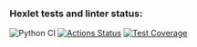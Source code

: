 ### Hexlet tests and linter status:
![Python CI](https://github.com/mom4uk/python-project-lvl1/workflows/Python%20CI/badge.svg)
[![Actions Status](https://github.com/mom4uk/python-project-lvl1/workflows/hexlet-check/badge.svg)](https://github.com/mom4uk/python-project-lvl1/actions)
[![Test Coverage](https://api.codeclimate.com/v1/badges/60b1a068014ab85a3577/test_coverage)](https://codeclimate.com/github/mom4uk/python-project-lvl1/test_coverage)